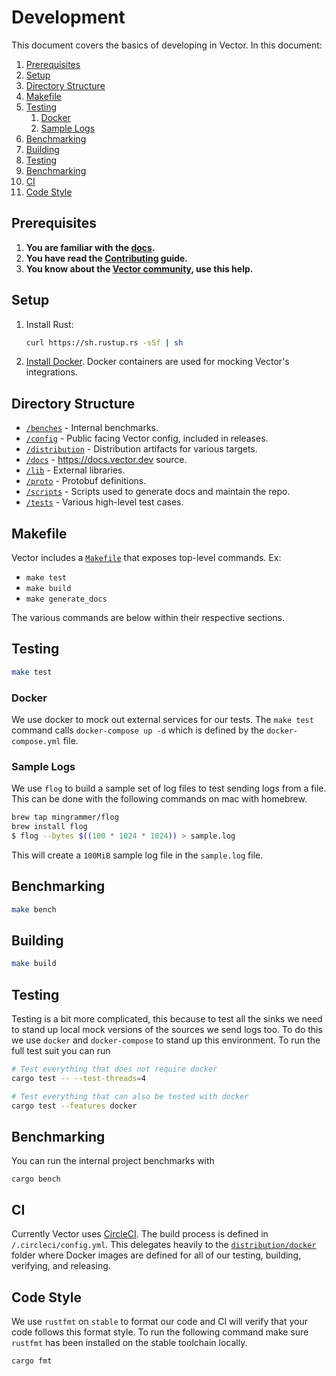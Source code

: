 # Development

This document covers the basics of developing in Vector. In this document:

<!-- MarkdownTOC autolink="true" style="ordered" indent="   " -->

1. [Prerequisites](#prerequisites)
1. [Setup](#setup)
1. [Directory Structure](#directory-structure)
1. [Makefile](#makefile)
1. [Testing](#testing)
   1. [Docker](#docker)
   1. [Sample Logs](#sample-logs)
1. [Benchmarking](#benchmarking)
1. [Building](#building)
1. [Testing](#testing-1)
1. [Benchmarking](#benchmarking-1)
1. [CI](#ci)
1. [Code Style](#code-style)

<!-- /MarkdownTOC -->

## Prerequisites

1. **You are familiar with the [docs](https://docs.vector.dev).**
2. **You have read the [Contributing](/CONTRIBUTING.md) guide.**
3. **You know about the [Vector community](https://vector.dev/community/),
   use this help.**

## Setup

1. Install Rust:

   ```bash
   curl https://sh.rustup.rs -sSf | sh
   ```

2. [Install Docker](https://docs.docker.com/docker-for-mac/install/). Docker
   containers are used for mocking Vector's integrations.

## Directory Structure

* [`/benches`](/benches) - Internal benchmarks.
* [`/config`](/config) - Public facing Vector config, included in releases.
* [`/distribution`](/distribution) - Distribution artifacts for various targets.
* [`/docs`](/docs) - https://docs.vector.dev source.
* [`/lib`](/lib) - External libraries.
* [`/proto`](/proto) - Protobuf definitions.
* [`/scripts`](/scripts) - Scripts used to generate docs and maintain the repo.
* [`/tests`](/tests) - Various high-level test cases.

## Makefile

Vector includes a [`Makefile`](/Makefile) that exposes top-level commands. Ex:

- `make test`
- `make build`
- `make generate_docs`

The various commands are below within their respective sections.

## Testing

```bash
make test
```

### Docker

We use docker to mock out external services for our tests. The `make test`
command calls `docker-compose up -d` which is defined by the
`docker-compose.yml` file.

### Sample Logs

We use `flog` to build a sample set of log files to test sending logs from a file. This can
be done with the following commands on mac with homebrew.

```bash
brew tap mingrammer/flog
brew install flog
$ flog --bytes $((100 * 1024 * 1024)) > sample.log
```

This will create a `100MiB` sample log file in the `sample.log` file.

## Benchmarking

```bash
make bench
```

## Building

```bash
make build
```

## Testing

Testing is a bit more complicated, this because to test all the sinks we need to stand
up local mock versions of the sources we send logs too. To do this we use `docker` and 
`docker-compose` to stand up this environment. To run the full test suit you can run

```bash
# Test everything that does not require docker
cargo test -- --test-threads=4

# Test everything that can also be tested with docker
cargo test --features docker
```

## Benchmarking

You can run the internal project benchmarks with

```
cargo bench
```

## CI

Currently Vector uses [CircleCI](https://circleci.com). The build process
is defined in `/.circleci/config.yml`. This delegates heavily to the
[`distribution/docker`](/distribution/docker) folder where Docker images are
defined for all of our testing, building, verifying, and releasing.

## Code Style

We use `rustfmt` on `stable` to format our code and CI will verify that your code follows
this format style. To run the following command make sure `rustfmt` has been installed on
the stable toolchain locally.

```bash
cargo fmt
```

